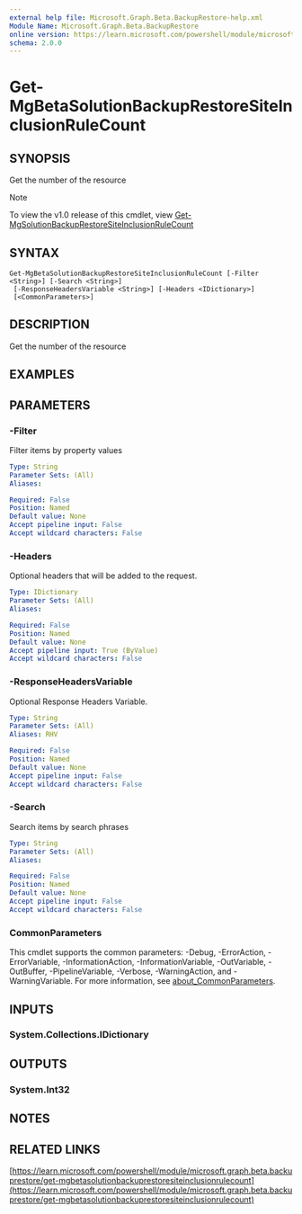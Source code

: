 ```yaml
---
external help file: Microsoft.Graph.Beta.BackupRestore-help.xml
Module Name: Microsoft.Graph.Beta.BackupRestore
online version: https://learn.microsoft.com/powershell/module/microsoft.graph.beta.backuprestore/get-mgbetasolutionbackuprestoresiteinclusionrulecount
schema: 2.0.0
---
```


# Get-MgBetaSolutionBackupRestoreSiteInclusionRuleCount

## SYNOPSIS
Get the number of the resource

> [!NOTE]
> To view the v1.0 release of this cmdlet, view [Get-MgSolutionBackupRestoreSiteInclusionRuleCount](/powershell/module/Microsoft.Graph.BackupRestore/Get-MgSolutionBackupRestoreSiteInclusionRuleCount?view=graph-powershell-1.0)

## SYNTAX

```
Get-MgBetaSolutionBackupRestoreSiteInclusionRuleCount [-Filter <String>] [-Search <String>]
 [-ResponseHeadersVariable <String>] [-Headers <IDictionary>]
 [<CommonParameters>]
```

## DESCRIPTION
Get the number of the resource

## EXAMPLES

## PARAMETERS

### -Filter
Filter items by property values

```yaml
Type: String
Parameter Sets: (All)
Aliases:

Required: False
Position: Named
Default value: None
Accept pipeline input: False
Accept wildcard characters: False
```

### -Headers
Optional headers that will be added to the request.

```yaml
Type: IDictionary
Parameter Sets: (All)
Aliases:

Required: False
Position: Named
Default value: None
Accept pipeline input: True (ByValue)
Accept wildcard characters: False
```

### -ResponseHeadersVariable
Optional Response Headers Variable.

```yaml
Type: String
Parameter Sets: (All)
Aliases: RHV

Required: False
Position: Named
Default value: None
Accept pipeline input: False
Accept wildcard characters: False
```

### -Search
Search items by search phrases

```yaml
Type: String
Parameter Sets: (All)
Aliases:

Required: False
Position: Named
Default value: None
Accept pipeline input: False
Accept wildcard characters: False
```

### CommonParameters
This cmdlet supports the common parameters: -Debug, -ErrorAction, -ErrorVariable, -InformationAction, -InformationVariable, -OutVariable, -OutBuffer, -PipelineVariable, -Verbose, -WarningAction, and -WarningVariable. For more information, see [about_CommonParameters](http://go.microsoft.com/fwlink/?LinkID=113216).

## INPUTS

### System.Collections.IDictionary
## OUTPUTS

### System.Int32
## NOTES

## RELATED LINKS

[https://learn.microsoft.com/powershell/module/microsoft.graph.beta.backuprestore/get-mgbetasolutionbackuprestoresiteinclusionrulecount](https://learn.microsoft.com/powershell/module/microsoft.graph.beta.backuprestore/get-mgbetasolutionbackuprestoresiteinclusionrulecount)
























